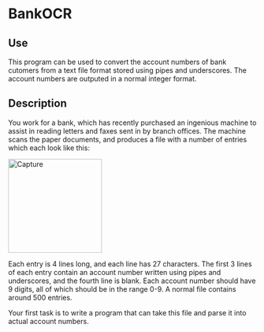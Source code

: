 # BankOCR

## Use

This program can be used to convert the account numbers of bank cutomers from a text file format stored using pipes and underscores. The account numbers are outputed in
a normal integer format.

## Description

You work for a bank, which has recently purchased an ingenious machine to assist in reading letters and faxes sent in by branch offices. 
The machine scans the paper documents, and produces a file with a number of entries which each look like this:

<img width="190" alt="Capture" src="https://user-images.githubusercontent.com/85931808/129523305-8e9d286e-e30b-4305-8fa3-7e2046308558.PNG">

Each entry is 4 lines long, and each line has 27 characters. The first 3 lines of each entry contain an account number written using pipes and underscores, 
and the fourth line is blank. Each account number should have 9 digits, all of which should be in the range 0-9. A normal file contains around 500 entries.

Your first task is to write a program that can take this file and parse it into actual account numbers.
